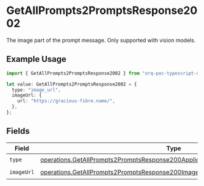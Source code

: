 # GetAllPrompts2PromptsResponse2002

The image part of the prompt message. Only supported with vision models.

## Example Usage

```typescript
import { GetAllPrompts2PromptsResponse2002 } from "orq-poc-typescript-multi-env-version/models/operations";

let value: GetAllPrompts2PromptsResponse2002 = {
  type: "image_url",
  imageUrl: {
    url: "https://gracious-fibre.name/",
  },
};
```

## Fields

| Field                                                                                                                                                                                | Type                                                                                                                                                                                 | Required                                                                                                                                                                             | Description                                                                                                                                                                          |
| ------------------------------------------------------------------------------------------------------------------------------------------------------------------------------------ | ------------------------------------------------------------------------------------------------------------------------------------------------------------------------------------ | ------------------------------------------------------------------------------------------------------------------------------------------------------------------------------------ | ------------------------------------------------------------------------------------------------------------------------------------------------------------------------------------ |
| `type`                                                                                                                                                                               | [operations.GetAllPrompts2PromptsResponse200ApplicationJSONResponseBodyItems2Type](../../models/operations/getallprompts2promptsresponse200applicationjsonresponsebodyitems2type.md) | :heavy_check_mark:                                                                                                                                                                   | N/A                                                                                                                                                                                  |
| `imageUrl`                                                                                                                                                                           | [operations.GetAllPrompts2PromptsResponse200ImageUrl](../../models/operations/getallprompts2promptsresponse200imageurl.md)                                                           | :heavy_check_mark:                                                                                                                                                                   | N/A                                                                                                                                                                                  |